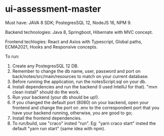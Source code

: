 # ui-assessment-master

Must have: JAVA 8 SDK; PostegresSQL 12, NodeJS 16, NPM 9.

Backend technologies: Java 8, Springboot, Hibernate with MVC concept. </p>
Frontend techlogies: React and Axios with Typescript, Global paths, ECMA2021, Hooks and Responsive concepts.

To run:
1) Create any PostegresSQL 12 DB.
2) Remember to change the db name, user, password and port on back/notes/src/main/resources to match on your current database.
3) Before running the application, run the notesScript.sql on your db.
4) Install dependencies and run the backend (I used IntelliJ for that). "mvn clean install" should do the work.
5) Run your backend (your db should be up!).
6) If you changed the default port (8080) on your backend, open your frontend and change the port on .env to the correspondent port that you have your backend running, otherwise, you are good to go;
7) Install the frontend dependencies.
8) To run/build, use "craco" insted "run". Eg: "yarn craco start" insted the default "yarn run start" (same idea with npm).
